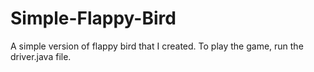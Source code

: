# Simple-Flappy-Bird
A simple version of flappy bird that I created.
To play the game, run the driver.java file.
